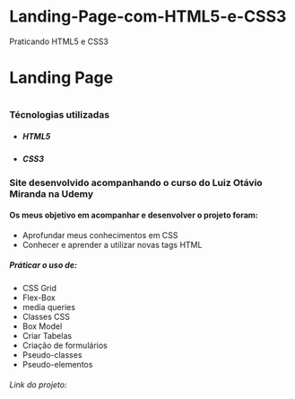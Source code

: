 # Landing-Page-com-HTML5-e-CSS3
Praticando HTML5 e CSS3

<h1>Landing Page<h1>

<h3>Técnologias utilizadas</h3>

<ul>
<li><h5>HTML5<h5></li>
<li><h5>CSS3</h5></li>
</ul>

<h3>Site desenvolvido acompanhando o curso do Luiz Otávio Miranda na Udemy</h3>

<h4>Os meus objetivo em acompanhar e desenvolver o projeto foram:</h4>

<ul>
  <li>Aprofundar meus conhecimentos em CSS</li>
  <li>Conhecer e aprender a utilizar novas tags HTML</li>
</ul>

<h5>Práticar o uso de:</h5>
<ul>
  <li>CSS Grid</li>
  <li>Flex-Box</li>
  <li>media queries</li>
  <li>Classes CSS</li>
  <li>Box Model</li>
  <li>Criar Tabelas</li>
  <li>Criação de formulários</li>
  <li>Pseudo-classes</li>
  <li>Pseudo-elementos</li>
</ul>

<h6>Link do projeto: </h6>
